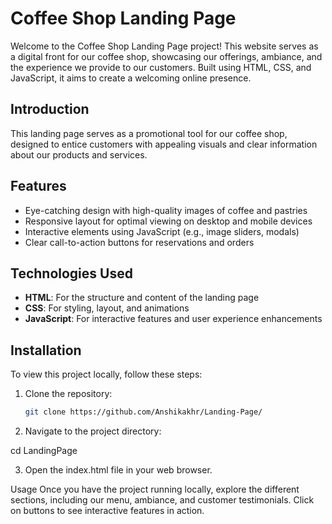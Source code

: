 # Coffee Shop Landing Page

Welcome to the Coffee Shop Landing Page project! This website serves as a digital front for our coffee shop, showcasing our offerings, ambiance, and the experience we provide to our customers. Built using HTML, CSS, and JavaScript, it aims to create a welcoming online presence.

## Introduction

This landing page serves as a promotional tool for our coffee shop, designed to entice customers with appealing visuals and clear information about our products and services.

## Features

- Eye-catching design with high-quality images of coffee and pastries
- Responsive layout for optimal viewing on desktop and mobile devices
- Interactive elements using JavaScript (e.g., image sliders, modals)
- Clear call-to-action buttons for reservations and orders

## Technologies Used

- **HTML**: For the structure and content of the landing page
- **CSS**: For styling, layout, and animations
- **JavaScript**: For interactive features and user experience enhancements

## Installation

To view this project locally, follow these steps:

1. Clone the repository:
   ```bash
   git clone https://github.com/Anshikakhr/Landing-Page/

2. Navigate to the project directory:

cd LandingPage

3. Open the index.html file in your web browser.

Usage
Once you have the project running locally, explore the different sections, including our menu, ambiance, and customer testimonials. Click on buttons to see interactive features in action.
